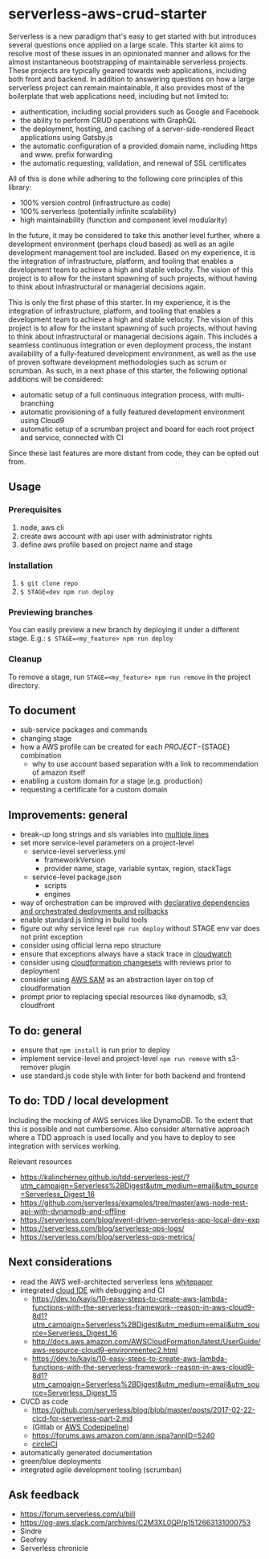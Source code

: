 # serverless-aws-crud-starter

Serverless is a new paradigm that's easy to get started with but introduces several questions once applied on a large scale. This starter kit aims to resolve most of these issues in an opinionated manner and allows for the almost instantaneous bootstrapping of maintainable serverless projects. These projects are typically geared towards web applications, including both front and backend. In addition to answering questions on how a large serverless project can remain maintainable, it also provides most of the boilerplate that web applications need, including but not limited to:

* authentication, including social providers such as Google and Facebook
* the ability to perform CRUD operations with GraphQL
* the deployment, hosting, and caching of a server-side-rendered React applications using Gatsby.js
* the automatic configuration of a provided domain name, including https and www. prefix forwarding
* the automatic requesting, validation, and renewal of SSL certificates

All of this is done while adhering to the following core principles of this library:

* 100% version control (infrastructure as code)
* 100% serverless (potentially infinite scalability)
* high maintainability (function and component level modularity)

In the future, it may be considered to take this another level further, where a development environment (perhaps cloud based) as well as an agile development management tool are included. Based on my experience, it is the integration of infrastructure, platform, and tooling that enables a development team to achieve a high and stable velocity. The vision of this project is to allow for the instant spawning of such projects, without having to think about infrastructural or managerial decisions again.


This is only the first phase of this starter. In my experience, it is the integration of infrastructure, platform, and tooling that enables a development team to achieve a high and stable velocity. The vision of this project is to allow for the instant spawning of such projects, without having to think about infrastructural or managerial decisions again. This includes a seamless continuous integration or even deployment process, the instant availability of a fully-featured development environment, as well as the use of proven software development methodologies such as scrum or scrumban. As such, in a next phase of this starter, the following optional additions will be considered:

* automatic setup of a full continuous integration process, with multi-branching
* automatic provisioning of a fully featured development environment using Cloud9
* automatic setup of a scrumban project and board for each root project and service, connected with CI

Since these last features are more distant from code, they can be opted out from.

## Usage

### Prerequisites

1. node, aws cli
2. create aws account with api user with administrator rights
3. define aws profile based on project name and stage

### Installation
1. `$ git clone repo`
2. `$ STAGE=dev npm run deploy`

### Previewing branches
You can easily preview a new branch by deploying it under a different stage. E.g.:
`$ STAGE=<my_feature> npm run deploy`

### Cleanup
To remove a stage, run `STAGE=<my_feature> npm run remove` in the project directory.

## To document
- sub-service packages and commands
- changing stage
- how a AWS profile can be created for each ${PROJECT}-${STAGE} combination
  - why to use account based separation with a link to recommendation of amazon itself
- enabling a custom domain for a stage (e.g. production)
- requesting a certificate for a custom domain

## Improvements: general
- break-up long strings and sls variables into [multiple lines](https://stackoverflow.com/questions/3790454/in-yaml-how-do-i-break-a-string-over-multiple-lines#21699210)
- set more service-level parameters on a project-level
  - service-level serverless.yml
    - frameworkVersion
    - provider name, stage, variable syntax, region, stackTags
  - service-level package.json
    - scripts
    - engines
- way of orchestration can be improved with [declarative dependencies and orchestrated deployments and  rollbacks](https://forum.serverless.com/t/orchestrating-deployment-and-sharing-stack-outputs-in-a-declarative-manner-with-lerna-repos/3319)
- enable standard.js linting in build tools
- figure out why service level `npm run deploy` without STAGE env var does not print exception
- consider using official lerna repo structure
- ensure that exceptions always have a stack trace in [cloudwatch](https://github.com/serverless-heaven/serverless-webpack/issues/291)
- consider using [cloudformation changesets](https://github.com/trek10inc/serverless-cloudformation-changesets) with reviews prior to deployment
- consider using [AWS SAM](https://d1.awsstatic.com/whitepapers/serverless-architectures-with-aws-lambda.pdf) as an abstraction layer on top of cloudformation
- prompt prior to replacing special resources like dynamodb, s3, cloudfront

## To do: general
- ensure that `npm install` is run prior to deploy
- implement service-level and project-level `npm run remove` with s3-remover plugin
- use standard.js code style with linter for both backend and frontend

## To do: TDD / local development
Including the mocking of AWS services like DynamoDB. To the extent that this is possible and not cumbersome. Also consider alternative approach where a TDD approach is used locally and you have to deploy to see integration with services working.

Relevant resources
- https://kalinchernev.github.io/tdd-serverless-jest/?utm_campaign=Serverless%2BDigest&utm_medium=email&utm_source=Serverless_Digest_16
- https://github.com/serverless/examples/tree/master/aws-node-rest-api-with-dynamodb-and-offline
- https://serverless.com/blog/event-driven-serverless-app-local-dev-exp
- https://serverless.com/blog/serverless-ops-logs/
- https://serverless.com/blog/serverless-ops-metrics/

## Next considerations
- read the AWS well-architected serverless lens [whitepaper](https://d1.awsstatic.com/whitepapers/architecture/AWS-Serverless-Applications-Lens.pdf)
- integrated [cloud IDE](https://aws.amazon.com/cloud9/) with debugging and CI
  - https://dev.to/kayis/10-easy-steps-to-create-aws-lambda-functions-with-the-serverless-framework--reason-in-aws-cloud9-8d1?utm_campaign=Serverless%2BDigest&utm_medium=email&utm_source=Serverless_Digest_16
  - http://docs.aws.amazon.com/AWSCloudFormation/latest/UserGuide/aws-resource-cloud9-environmentec2.html
  - https://dev.to/kayis/10-easy-steps-to-create-aws-lambda-functions-with-the-serverless-framework--reason-in-aws-cloud9-8d1?utm_campaign=Serverless%2BDigest&utm_medium=email&utm_source=Serverless_Digest_15
- CI/CD as code
  - https://github.com/serverless/blog/blob/master/posts/2017-02-22-cicd-for-serverless-part-2.md
  - (Gitlab or [AWS Codepipeline](https://cloudonaut.io/aws-velocity-serverless-app/))
  - https://forums.aws.amazon.com/ann.jspa?annID=5240
  - [circleCI](https://serverless.com/blog/ci-cd-workflow-serverless-apps-with-circleci/)
- automatically generated documentation
- green/blue deployments
- integrated agile development tooling (scrumban)

## Ask feedback
- https://forum.serverless.com/u/bill
- https://og-aws.slack.com/archives/C2M3XL0QP/p1512663131000753
- Sindre
- Geofrey
- Serverless chronicle